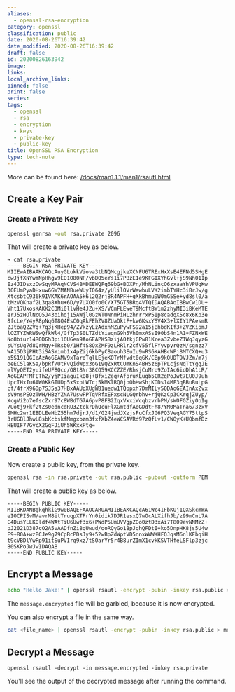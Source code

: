 ```yaml
---
aliases:
  - openssl-rsa-encryption
category: openssl
classification: public
date: 2020-08-26T16:39:42
date_modified: 2020-08-26T16:39:42
draft: false
id: 20200826163942
image: 
links: 
local_archive_links: 
pinned: false
print: false
series: 
tags:
  - openssl
  - rsa
  - encryption
  - keys
  - private-key
  - public-key
title: OpenSSL RSA Encryption
type: tech-note
---
```


More can be found here: [/docs/man1.1.1/man1/rsautl.html](https://www.openssl.org/docs/man1.1.1/man1/rsautl.html)

## Create a Key Pair

### Create a Private Key

```sh
openssl genrsa -out rsa.private 2096
```

That will create a private key as below.

```text
→ cat rsa.private
-----BEGIN RSA PRIVATE KEY-----
MIIEwAIBAAKCAQcAuyGLukkViova3tbNQMcgjkeXCNFU6TRExHxXsE4EFNd5SHgE
cwJjfXNYwYNpHhgv9EO1O80NF/vbDQ5eYs1i7PBzE1e9KFGIXYhGvl+jS9Nh01Ip
Ez4JIDsxzOwSqyMRAqNCVS4BMDEEWQFq69bG+BDXPn/MhNLincO6zxaaYhVPUgKw
30EUmPyaDHxuw6GW7MANBueWUyI064z/yUlilOVrWawbuLVK2imbTYHc3iBrJw/g
XtcsbtC936k9IVKAK6rAOAA5k6l2Q2rj8R4APFH+gXkBhmu9W0mG5Se+yd8sl0/a
tMzVQKnaf2L3qa8Xhu+6D/y7UXO0fo0C/X75GT5BRq4VTQIDAQABAoIBBwCw1DU+
Vht17UxosKAKK2C3Mi0llvHe4JZu+XS/VCmFLEweT9McftBW1m2zhyMI3iBKeMTE
erJ5zHOlNcO5J43oihqj15AWjl0GzWTUNnmPiHLzhrrrxP5Ip8cadqX5c8x6Kp3e
8fcLe/Y4yR8pNq6T8Q4EsC0qAkFEhZV8ZUaDktF+kw6KsxYSV4X3+lXIY1PAesmR
ZJtoaQ2ZVg+7g3jKHep94/ZVkzyLzAdxnMZuPywFS92a15jBhbdKIf3+ZVZKipmJ
lOZTYZWRWSwQfkWl4/GfTp3S0LTZdtYieqnG9h5Vh0mxASsI90bS4n1A1+FZNxWE
No8biur14R0DGh3pi16UGen9AoGEAPKSBzijA0fkjGPw81Krea3ZvbeZ1WqJqyzG
sUYsUg7d8QrMgy+TRsb0/1Hf4S8QxZMF9zLRRlr2cfV55flPYyvpyrQzM/sgnzz7
WA15D3jPHt3iSASYimb1x4pZij6kbPyC8aouh3EuIu9wRS6KAHBcWPj8MTCXQ+u3
o5S191QGIeAzAoGEAMV9xTaroTqlLEjeKOTrMfvdt0qGK/CBp9kQUDT9VJZm/m7j
oeEC5laKSa/bpRf/UtFvQidWpx3oG19QZxRtCUmKnS4BHSz6pTPLcjsNqTtYggJE
elVyQET2yuifeUF8Qcc/O8t8Nr38CQ59XCCZZE/RhsjCuMro9ZoIAc6ioDhA1LR/
AoGEAPFMFETh2/yjPIiaguIk08j+Bfxi2eq+AfpruKLuqb5CR2qPoJwt7EU0J9uh
UpcIHxIu6AW0KkGIUDp5xSxpLWTcj5kMKlRQ0jbObHwShjKODs14MF3qBBuBuLpG
cf/4frX96Dp7SJ5s37HBxAAUpXUgWB1uedw1TQppxh7DmMILy50DAoGEAInAxZvx
sV9nsPEOzTWH/HBzYZNA7UswFPTqVRfxEFxscNLGQrbhv+rjQKzCp3CKrqjZUyp/
XcgVi2o7efscZxr97c8WBdTG7A6pvP8F82IqxVxxiWcqbzvrbPM/sWOFGZiyObIg
7Uotj9+kf2tZs0edncdRU3ZtckrDhQcuFlXGmtdfAoGDdtFh8/YM0MaTna6/3zxV
SMHc2wr1EBDLEeHbZ55hm7djrJ/d1/G24jwdJXzjsFuCfxJG6PQ3VeqAGY75ttpS
3rUGBlJhwL8sbKcbskfMmgxbzm3fxfXbZ4eWCSAVRd97zQfLv1/CWQyK+UQbmfDz
HEUIF77GycX2GqFJiUh5WKxxPtg=
-----END RSA PRIVATE KEY-----
```

### Create a Public Key

Now create a public key, from the private key.

```sh
openssl rsa -in rsa.private -out rsa.public -pubout -outform PEM
```

That will create a public key as below.

```text
-----BEGIN PUBLIC KEY-----
MIIBKDANBgkqhkiG9w0BAQEFAAOCARUAMIIBEAKCAQcA61Wc4IFbKUj1QXSkcmWA
eIOCPISvM/avrM8itTruqpXTPrYn0idik7DJR1esxQ7wOcALXifhJb/z99mCnL7A
C4DusYLLKOldf4WAtTiU6Uwf3x6+PWdP5UmUVVgpZOo0ztD3xAi7T809evNNMzZ+
pJ2021D387cO2A5vAADfnZi8qUwud/ooRQyGo1BpJqhQFDtI+ko5DnpHK8js5U4w
E9+80A+wzBCJe9g79CpBcPDsJy9+52wBpZdWptVD5nnxWWWKHFQJqsM6nlKFbqiH
t9cVBDlYwPp91itSuPVIrq9xz/tSOarYr5r4B8urZImX1cvkKSVTHfeLSFlp3zjc
B0SKPoJwJwIDAQAB
-----END PUBLIC KEY-----

```

## Encrypt a Message

```sh
echo "Hello Jake!" | openssl rsautl -encrypt -pubin -inkey rsa.public > message.encrypted
```

The `message.encrypted` file will be garbled, because it is now encrypted.

You can also encrypt a file in the same way.

```sh
cat <file_name> | openssl rsautl -encrypt -pubin -inkey rsa.public > message.encrypted
```

## Decrypt a Message

```
openssl rsautl -decrypt -in message.encrypted -inkey rsa.private
```

You'll see the output of the decrypted message after running the command.

